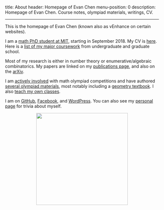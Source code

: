 title: About
header: Homepage of Evan Chen
menu-position: 0
description: Homepage of Evan Chen. Course notes, olympiad materials, writings, CV.

---

This is the homepage of Evan Chen
(known also as vEnhance on certain websites).

I am a [math PhD student at MIT](http://math.mit.edu/directory/profile.php?pid=2106),
starting in September 2018.
My CV is [here](upload/public-CV.pdf).
Here is a [list of my major coursework](upload/math-coursework.pdf)
from undergraduate and graduate school.

Most of my research is either in number theory
or enumerative/algebraic combinatorics.
My papers are linked on my [publications page](publications.html),
and also on the [arXiv](https://arxiv.org/a/chen_e_2.html).

I am [actively involved](volunteer.html) with math olympiad competitions
and have authored [several olympiad materials](olympiad.html),
most notably including a [geometry textbook](geombook.html).
I also [teach my own classes](otis.html).

I am on [GitHub](https://github.com/vEnhance/),
[Facebook](facebook.com/evanchenmath/),
and [WordPress](https://usamo.wordpress.com).
You can also see my [personal page](personal.html) for trivia about myself.

<center>
<img src="static/home-art.png" width="300" />
</center>
